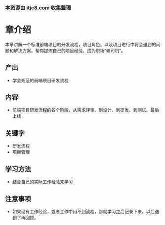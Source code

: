 ### 本资源由 itjc8.com 收集整理
# 章介绍

本章讲解一个标准前端项目的开发流程，项目角色，以及项目进行中将会遇到的问题和解决方案。帮你提炼自己的项目经验，成为职场“老司机”。

## 产出

- 学会规范的前端项目研发流程

## 内容

- 前端项目研发流程的各个阶段，从需求评审、到设计、到研发、到测试、最后上线

## 关键字

- 研发流程
- 项目管理

## 学习方法

- 结合自己的实际工作经验来学习

## 注意事项

- 如果没有工作经验，或者工作中用不到流程，那就学习之后记录下来，以后遇到了再回顾。
